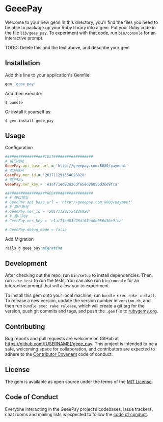 # GeeePay

Welcome to your new gem! In this directory, you'll find the files you need to be able to package up your Ruby library into a gem. Put your Ruby code in the file `lib/geee_pay`. To experiment with that code, run `bin/console` for an interactive prompt.

TODO: Delete this and the text above, and describe your gem

## Installation

Add this line to your application's Gemfile:

```ruby
gem 'geee_pay'
```

And then execute:

    $ bundle

Or install it yourself as:

    $ gem install geee_pay

## Usage

Configuration

```ruby
##################TEST##################
# 接口地址
GeeePay.api_base_url = 'http://geeepay.com:8080/payment'
# 商户账号
GeeePay.mer_id = '201711291554826020'
# 商户key
GeeePay.mer_key = 'e1af71ed03d26df65ed0b056d3be9fca'

##################PROD##################
# # 接口地址
# GeeePay.api_base_url = 'http://geeepay.com:8080/payment'
# # 商户账号
# GeeePay.mer_id = '201711291554826020'
# # 商户key
# GeeePay.mer_key = 'e1af71ed03d26df65ed0b056d3be9fca'

# GeeePay.debug_mode = false
```

Add Migration

```ruby
rails g geee_pay:migration
```

## Development

After checking out the repo, run `bin/setup` to install dependencies. Then, run `rake test` to run the tests. You can also run `bin/console` for an interactive prompt that will allow you to experiment.

To install this gem onto your local machine, run `bundle exec rake install`. To release a new version, update the version number in `version.rb`, and then run `bundle exec rake release`, which will create a git tag for the version, push git commits and tags, and push the `.gem` file to [rubygems.org](https://rubygems.org).

## Contributing

Bug reports and pull requests are welcome on GitHub at https://github.com/[USERNAME]/geee_pay. This project is intended to be a safe, welcoming space for collaboration, and contributors are expected to adhere to the [Contributor Covenant](http://contributor-covenant.org) code of conduct.

## License

The gem is available as open source under the terms of the [MIT License](http://opensource.org/licenses/MIT).

## Code of Conduct

Everyone interacting in the GeeePay project’s codebases, issue trackers, chat rooms and mailing lists is expected to follow the [code of conduct](https://github.com/[USERNAME]/geee_pay/blob/master/CODE_OF_CONDUCT.md).
